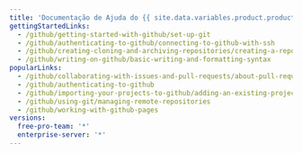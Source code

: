 ```yaml
---
title: 'Documentação de Ajuda do {{ site.data.variables.product.product_name }}{% if currentVersion == "free-pro-team@latest" %}.com{% endif %}'
gettingStartedLinks:
  - /github/getting-started-with-github/set-up-git
  - /github/authenticating-to-github/connecting-to-github-with-ssh
  - /github/creating-cloning-and-archiving-repositories/creating-a-repository-on-github
  - /github/writing-on-github/basic-writing-and-formatting-syntax
popularLinks:
  - /github/collaborating-with-issues-and-pull-requests/about-pull-requests
  - /github/authenticating-to-github
  - /github/importing-your-projects-to-github/adding-an-existing-project-to-github-using-the-command-line
  - /github/using-git/managing-remote-repositories
  - /github/working-with-github-pages
versions:
  free-pro-team: '*'
  enterprise-server: '*'
---
```


